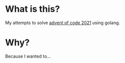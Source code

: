 # What is this?
My attempts to solve [advent of code 2021](https://adventofcode.com/2021) using golang.

# Why?
Because I wanted to...
